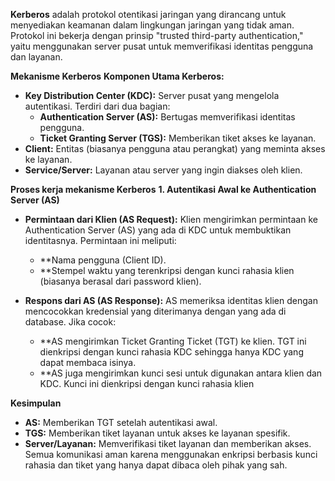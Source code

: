 **Kerberos** adalah protokol otentikasi jaringan yang dirancang untuk menyediakan keamanan dalam lingkungan jaringan yang tidak aman. Protokol ini bekerja dengan prinsip "trusted third-party authentication," yaitu menggunakan server pusat untuk memverifikasi identitas pengguna dan layanan.

**Mekanisme Kerberos**
**Komponen Utama Kerberos:**

* **Key Distribution Center (KDC):** Server pusat yang mengelola autentikasi. Terdiri dari dua bagian:
  * **Authentication Server (AS):** Bertugas memverifikasi identitas pengguna.
  * **Ticket Granting Server (TGS):** Memberikan tiket akses ke layanan.
* **Client:** Entitas (biasanya pengguna atau perangkat) yang meminta akses ke layanan.
* **Service/Server:** Layanan atau server yang ingin diakses oleh klien.

**Proses kerja mekanisme Kerberos** 
**1. Autentikasi Awal ke Authentication Server (AS)**
* **Permintaan dari Klien (AS Request):**
Klien mengirimkan permintaan ke Authentication Server (AS) yang ada di KDC untuk membuktikan identitasnya. Permintaan ini meliputi:
  * **Nama pengguna (Client ID).
  * **Stempel waktu yang terenkripsi dengan kunci rahasia klien (biasanya berasal dari password klien).

* **Respons dari AS (AS Response):**
AS memeriksa identitas klien dengan mencocokkan kredensial yang diterimanya dengan yang ada di database. Jika cocok:
  * **AS mengirimkan Ticket Granting Ticket (TGT) ke klien. TGT ini dienkripsi dengan kunci rahasia KDC sehingga hanya KDC yang dapat membaca isinya.
  * **AS juga mengirimkan kunci sesi untuk digunakan antara klien dan KDC. Kunci ini dienkripsi dengan kunci rahasia klien


**Kesimpulan**
* **AS:** Memberikan TGT setelah autentikasi awal.
* **TGS:** Memberikan tiket layanan untuk akses ke layanan spesifik.
* **Server/Layanan:** Memverifikasi tiket layanan dan memberikan akses.
Semua komunikasi aman karena menggunakan enkripsi berbasis kunci rahasia dan tiket yang hanya dapat dibaca oleh pihak yang sah.


